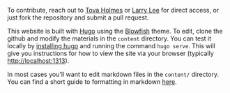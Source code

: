 To contribute, reach out to [Tova Holmes](mailto:tholmes@utk.edu) or [Larry Lee](mailto:llee@utk.edu) for direct access, or just fork the repository and submit a pull request. 

This website is built with [Hugo](https://gohugo.io) using the [Blowfish](https://blowfish.page) theme. To edit, clone the github and modify the materials in the `content` directory. You can test it locally by [installing hugo](https://gohugo.io/installation/) and running the command `hugo serve`. This will give you instructions for how to view the site via your browser (typically [http://localhost:1313](http://localhost:1313)). 

In most cases you'll want to edit markdown files in the `content/` directory. You can find a short guide to formatting in markdown [here](https://www.markdownguide.org/cheat-sheet/). 
